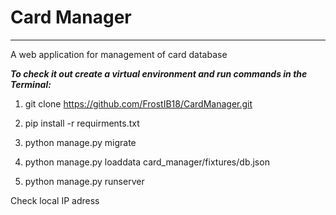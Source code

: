# Card Manager
___
A web application for management of card database

***To check it out create a virtual environment and run commands in the Terminal:***
1. git clone https://github.com/FrostIB18/CardManager.git


2. pip install -r requirments.txt


3. python manage.py migrate


4. python manage.py loaddata card_manager/fixtures/db.json


5. python manage.py runserver


Check local IP adress
